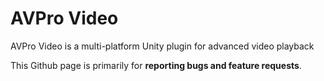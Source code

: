 # AVPro Video
AVPro Video is a multi-platform Unity plugin for advanced video playback

This Github page is primarily for **reporting bugs and feature requests**.

